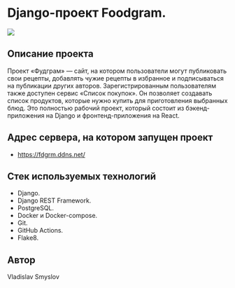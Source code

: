 #  Django-проект Foodgram.

![](https://github.com/VladSmyslov/foodgram/actions/workflows/main.yml/badge.svg)

##  Описание проекта

Проект «Фудграм» — сайт, на котором пользователи могут публиковать свои рецепты, добавлять чужие рецепты в избранное и подписываться на публикации других авторов. Зарегистрированным пользователям также доступен сервис «Список покупок». Он позволяет создавать список продуктов, которые нужно купить для приготовления выбранных блюд. Это полностью рабочий проект, который состоит из бэкенд-приложения на Django и фронтенд-приложения на React.

##  Адрес сервера, на котором запущен проект

- https://fdgrm.ddns.net/

## Стек используемых технологий

- Django.
- Django REST Framework.
- PostgreSQL.
- Docker и Docker-compose.
- Git.
- GitHub Actions.
- Flake8.

## Автор

Vladislav Smyslov